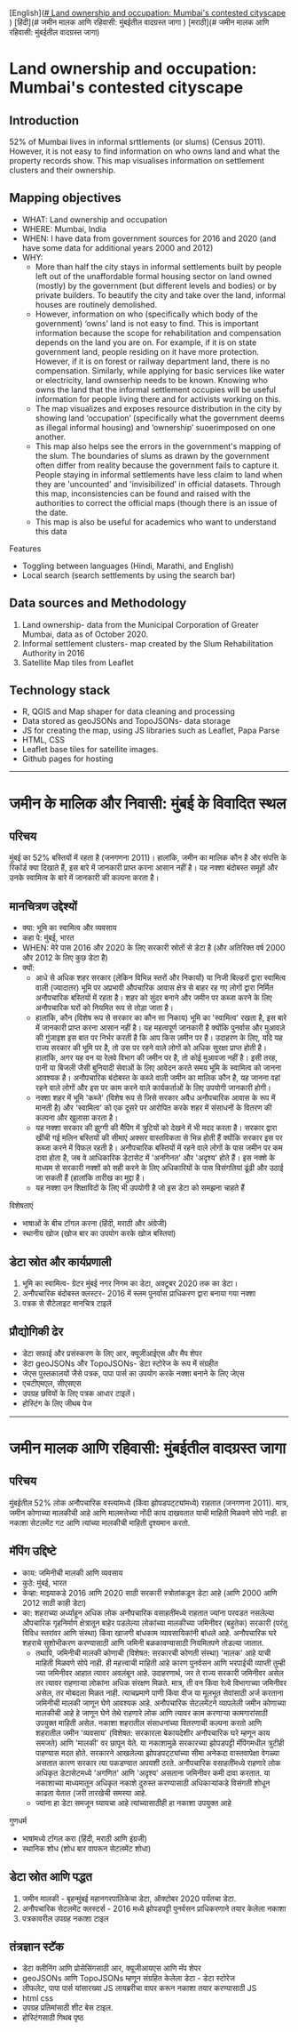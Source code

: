 [English]([# Land ownership and occupation: Mumbai's contested cityscape ](https://github.com/sanjana-krish/land-in-mumbai/blob/main/README.md#land-ownership-and-occupation-mumbais-contested-cityscape))
[हिंदी](# जमीन मालक आणि रहिवासी: मुंबईतील वादग्रस्त जागा )
[मराठी](# जमीन मालक आणि रहिवासी: मुंबईतील वादग्रस्त जागा)


# Land ownership and occupation: Mumbai's contested cityscape 

## Introduction
52% of Mumbai lives in informal srttlements (or slums) (Census 2011). However, it is not easy to find information on who owns land and what the property records show. This map visualises information on settlement clusters and their ownership. 

## Mapping objectives

- WHAT: Land ownership and occupation
- WHERE: Mumbai, India 
- WHEN: I have data from government sources for 2016 and 2020 (and have some data for additional years 2000 and 2012)
- WHY: 
  - More than half the city stays in informal settlements built by people left out of the unaffordable formal housing sector on land owned (mostly) by the government (but different levels and bodies) or by private builders. To beautify the city and take over the land, informal houses are routinely demolished.
  - However, information on who (specifically which body of the government) ‘owns’ land  is not easy to find. This is important information because the scope for rehabilitation and compensation depends on the land you are on. For example, if it is on state government land, people residing on it have more protection. However, if it is on forest or railway department land, there is no compensation. Similarly, while applying for basic services like water or electricity, land ownserhip needs to be known. Knowing who owns the land that the informal settlement occupies will be useful information for people living there and for activists working on this. 
  - The map visualizes and exposes resource distribution in the city by showing land ‘occupation’ (specifically what the government deems as illegal informal housing) and ‘ownership’ suoerimposed on one another. 
  - This map also helps see the errors in the government's mapping of the slum. The boundaries of slums as drawn by the government often differ from reality because the government fails to capture it. People staying in informal settlements have less claim to land when they are 'uncounted' and 'invisibilized' in official datasets. Through this map, inconsistencies can be found and raised with the authorities to correct the official maps (though there is an issue of the date. 
  - This map is also be useful for academics who want to understand this data

Features
- Toggling between languages (Hindi, Marathi, and English)
- Local search (search settlements by using the search bar)

## Data sources and Methodology

1. Land ownership- data from the Municipal Corporation of Greater Mumbai, data as of October 2020. 
2. Informal settlement clusters- map created by the Slum Rehabilitation Authority in 2016
3. Satellite Map tiles from Leaflet

## Technology stack

- R, QGIS and Map shaper for data cleaning and processing
- Data stored as geoJSONs and TopoJSONs- data storage
- JS for creating the map, using JS libraries such as Leaflet, Papa Parse
- HTML, CSS
- Leaflet base tiles for satellite images.
- Github pages for hosting

-------

# जमीन के मालिक और निवासी: मुंबई के विवादित स्थल

## परिचय
मुंबई का 52% बस्तियों में रहता है (जनगणना 2011)। हालांकि, जमीन का मालिक कौन है और संपत्ति के रिकॉर्ड क्या दिखाते हैं, इस बारे में जानकारी प्राप्त करना आसान नहीं है। यह नक्शा बंदोबस्त समूहों और उनके स्वामित्व के बारे में जानकारी की कल्पना करता है।

## मानचित्रण उद्देश्यों

- क्या: भूमि का स्वामित्व और व्यवसाय
- कहा पे: मुंबई, भारत
- WHEN: मेरे पास 2016 और 2020 के लिए सरकारी स्रोतों से डेटा है (और अतिरिक्त वर्ष 2000 और 2012 के लिए कुछ डेटा है)
- क्यों:
   - आधे से अधिक शहर सरकार (लेकिन विभिन्न स्तरों और निकायों) या निजी बिल्डरों द्वारा स्वामित्व वाली (ज्यादातर) भूमि पर अप्रभावी औपचारिक आवास क्षेत्र से बाहर रह गए लोगों द्वारा निर्मित अनौपचारिक बस्तियों में रहता है। शहर को सुंदर बनाने और जमीन पर कब्जा करने के लिए अनौपचारिक घरों को नियमित रूप से तोड़ा जाता है।
   - हालांकि, कौन (विशेष रूप से सरकार का कौन सा निकाय) भूमि का 'स्वामित्व' रखता है, इस बारे में जानकारी प्राप्त करना आसान नहीं है। यह महत्वपूर्ण जानकारी है क्योंकि पुनर्वास और मुआवज़े की गुंजाइश इस बात पर निर्भर करती है कि आप किस ज़मीन पर हैं। उदाहरण के लिए, यदि यह राज्य सरकार की भूमि पर है, तो उस पर रहने वाले लोगों को अधिक सुरक्षा प्राप्त होती है। हालांकि, अगर यह वन या रेलवे विभाग की जमीन पर है, तो कोई मुआवजा नहीं है। इसी तरह, पानी या बिजली जैसी बुनियादी सेवाओं के लिए आवेदन करते समय भूमि के स्वामित्व को जानना आवश्यक है। अनौपचारिक बंदोबस्त के कब्जे वाली जमीन का मालिक कौन है, यह जानना वहां रहने वाले लोगों और इस पर काम करने वाले कार्यकर्ताओं के लिए उपयोगी जानकारी होगी।
   - नक्शा शहर में भूमि 'कब्जे' (विशेष रूप से जिसे सरकार अवैध अनौपचारिक आवास के रूप में मानती है) और 'स्वामित्व' को एक दूसरे पर आरोपित करके शहर में संसाधनों के वितरण की कल्पना और खुलासा करता है।
   - यह नक्शा सरकार की झुग्गी की मैपिंग में त्रुटियों को देखने में भी मदद करता है। सरकार द्वारा खींची गई मलिन बस्तियों की सीमाएं अक्सर वास्तविकता से भिन्न होती हैं क्योंकि सरकार इस पर कब्जा करने में विफल रहती है। अनौपचारिक बस्तियों में रहने वाले लोगों के पास जमीन पर कम दावा होता है, जब वे आधिकारिक डेटासेट में 'अनगिनत' और 'अदृश्य' होते हैं। इस नक्शे के माध्यम से सरकारी नक्शों को सही करने के लिए अधिकारियों के पास विसंगतियां ढूंढी और उठाई जा सकती हैं (हालांकि तारीख का मुद्दा है।
   - यह नक्शा उन शिक्षाविदों के लिए भी उपयोगी है जो इस डेटा को समझना चाहते हैं

विशेषताएं
- भाषाओं के बीच टॉगल करना (हिंदी, मराठी और अंग्रेजी)
- स्थानीय खोज (खोज बार का उपयोग करके खोज बस्तियां)

## डेटा स्रोत और कार्यप्रणाली

1. भूमि का स्वामित्व- ग्रेटर मुंबई नगर निगम का डेटा, अक्टूबर 2020 तक का डेटा।
2. अनौपचारिक बंदोबस्त क्लस्टर- 2016 में स्लम पुनर्वास प्राधिकरण द्वारा बनाया गया नक्शा
3. पत्रक से सैटेलाइट मानचित्र टाइलें

## प्रौद्योगिकी ढेर

- डेटा सफाई और प्रसंस्करण के लिए आर, क्यूजीआईएस और मैप शेपर
- डेटा geoJSONs और TopoJSONs- डेटा स्टोरेज के रूप में संग्रहीत
- जेएस पुस्तकालयों जैसे पत्रक, पापा पार्स का उपयोग करके नक्शा बनाने के लिए जेएस
- एचटीएमएल, सीएसएस
- उपग्रह छवियों के लिए पत्रक आधार टाइलें।
- होस्टिंग के लिए जीथब पेज

--------

# जमीन मालक आणि रहिवासी: मुंबईतील वादग्रस्त जागा

## परिचय
मुंबईतील 52% लोक अनौपचारिक वस्त्यांमध्ये (किंवा झोपडपट्ट्यांमध्ये) राहतात (जनगणना 2011). मात्र, जमीन कोणाच्या मालकीची आहे आणि मालमत्तेच्या नोंदी काय दाखवतात याची माहिती मिळवणे सोपे नाही. हा नकाशा सेटलमेंट गट आणि त्यांच्या मालकीची माहिती दृश्यमान करतो.

## मॅपिंग उद्दिष्टे

- काय: जमिनीची मालकी आणि व्यवसाय
- कुठे: मुंबई, भारत
- केव्हा: माझ्याकडे 2016 आणि 2020 साठी सरकारी स्त्रोतांकडून डेटा आहे (आणि 2000 आणि 2012 साठी काही डेटा)
- का:
    शहराच्या अर्ध्याहून अधिक लोक अनौपचारिक वसाहतींमध्ये राहतात ज्यांना परवडत नसलेल्या औपचारिक गृहनिर्माण क्षेत्रातून बाहेर पडलेल्या लोकांच्या मालकीच्या जमिनीवर (बहुतेक) सरकारी (परंतु विविध स्तरांवर आणि संस्था) किंवा खाजगी बांधकाम व्यावसायिकांनी बांधले आहे. अनौपचारिक घरे शहराचे सुशोभीकरण करण्यासाठी आणि जमिनी बळकावण्यासाठी नियमितपणे तोडल्या जातात.
    - तथापि, जमिनीची मालकी कोणाची (विशेषत: सरकारची कोणती संस्था) 'मालक' आहे याची माहिती मिळवणे सोपे नाही. ही महत्त्वाची माहिती आहे कारण पुनर्वसन आणि भरपाईची व्याप्ती तुम्ही ज्या जमिनीवर आहात त्यावर अवलंबून आहे. उदाहरणार्थ, जर ते राज्य सरकारी जमिनीवर असेल तर त्यावर राहणाऱ्या लोकांना अधिक संरक्षण मिळते. मात्र, ती वन किंवा रेल्वे विभागाच्या जमिनीवर असेल, तर मोबदला मिळत नाही. त्याचप्रमाणे पाणी किंवा वीज या मूलभूत सेवांसाठी अर्ज करताना जमिनीची मालकी जाणून घेणे आवश्यक आहे. अनौपचारिक सेटलमेंटने व्यापलेली जमीन कोणाच्या मालकीची आहे हे जाणून घेणे तेथे राहणारे लोक आणि त्यावर काम करणाऱ्या कामगारांसाठी उपयुक्त माहिती असेल.
    नकाशा शहरातील संसाधनांच्या वितरणाची कल्पना करतो आणि शहरातील जमीन 'व्यवसाय' (विशेषत: सरकारला बेकायदेशीर अनौपचारिक घरे म्हणून काय समजते) आणि 'मालकी' वर छापून येते.
    या नकाशामुळे सरकारच्या झोपडपट्टी मॅपिंगमधील त्रुटीही पाहण्यास मदत होते. सरकारने आखलेल्या झोपडपट्ट्यांच्या सीमा अनेकदा वास्तवापेक्षा वेगळ्या असतात कारण सरकार त्या पकडण्यात अपयशी ठरते. अनौपचारिक वसाहतींमध्ये राहणारे लोक अधिकृत डेटासेटमध्ये 'अगणित' आणि 'अदृश्य' असताना जमिनीवर कमी दावा करतात. या नकाशाच्या माध्यमातून अधिकृत नकाशे दुरुस्त करण्यासाठी अधिकार्‍यांकडे विसंगती शोधून काढता येतात (जरी तारखेची समस्या आहे.
    - ज्यांना हा डेटा समजून घ्यायचा आहे त्यांच्यासाठीही हा नकाशा उपयुक्त आहे

गुणधर्म
- भाषांमध्ये टॉगल करा (हिंदी, मराठी आणि इंग्रजी)
- स्थानिक शोध (शोध बार वापरून सेटलमेंट शोधा)

## डेटा स्रोत आणि पद्धत

1. जमीन मालकी - बृहन्मुंबई महानगरपालिकेचा डेटा, ऑक्टोबर 2020 पर्यंतचा डेटा.
2. अनौपचारिक सेटलमेंट क्लस्टर्स - 2016 मध्ये झोपडपट्टी पुनर्वसन प्राधिकरणाने तयार केलेला नकाशा
3. पत्रकावरील उपग्रह नकाशा टाइल

## तंत्रज्ञान स्टॅक

- डेटा क्लीनिंग आणि प्रोसेसिंगसाठी आर, क्यूजीआयएस आणि मॅप शेपर
- geoJSONs आणि TopoJSONs म्हणून संग्रहित केलेला डेटा - डेटा स्टोरेज
- लीफलेट, पापा पार्स यांसारख्या JS लायब्ररीचा वापर करून नकाशा तयार करण्यासाठी JS
- html css
- उपग्रह प्रतिमांसाठी शीट बेस टाइल.
- होस्टिंगसाठी गिथब पृष्ठ
